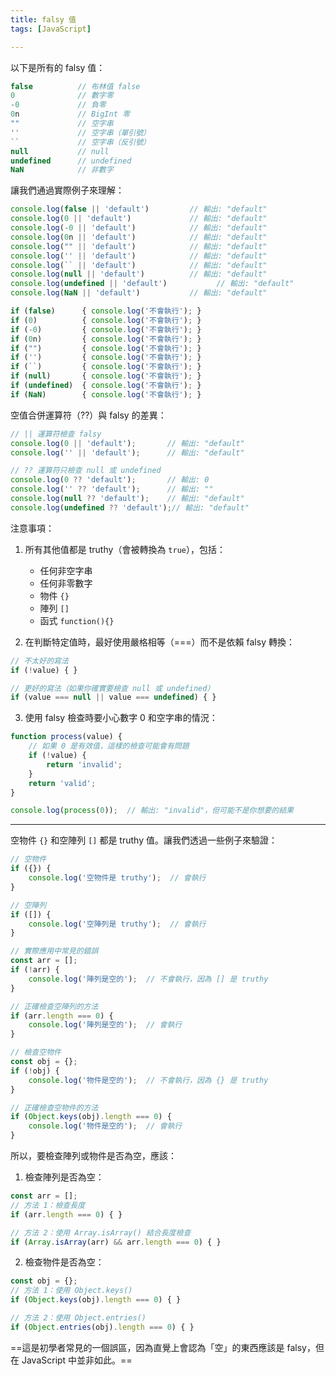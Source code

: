 ```yaml
---
title: falsy 值
tags: [JavaScript]

---
```


以下是所有的 falsy 值：

```javascript
false          // 布林值 false
0              // 數字零
-0             // 負零
0n             // BigInt 零
""             // 空字串
''             // 空字串（單引號）
``             // 空字串（反引號）
null           // null
undefined      // undefined
NaN            // 非數字
```

讓我們通過實際例子來理解：

```javascript
console.log(false || 'default')    		// 輸出: "default"
console.log(0 || 'default')        		// 輸出: "default"
console.log(-0 || 'default')       		// 輸出: "default"
console.log(0n || 'default')       		// 輸出: "default"
console.log("" || 'default')       		// 輸出: "default"
console.log('' || 'default')       		// 輸出: "default"
console.log(`` || 'default')       		// 輸出: "default"
console.log(null || 'default')     		// 輸出: "default"
console.log(undefined || 'default')           // 輸出: "default"
console.log(NaN || 'default')     		// 輸出: "default"

if (false)      { console.log('不會執行'); }
if (0)          { console.log('不會執行'); }
if (-0)         { console.log('不會執行'); }
if (0n)         { console.log('不會執行'); }
if ("")         { console.log('不會執行'); }
if ('')         { console.log('不會執行'); }
if (``)         { console.log('不會執行'); }
if (null)       { console.log('不會執行'); }
if (undefined)  { console.log('不會執行'); }
if (NaN)        { console.log('不會執行'); }
```



空值合併運算符（??）與 falsy 的差異：
```javascript
// || 運算符檢查 falsy
console.log(0 || 'default');       // 輸出: "default"
console.log('' || 'default');      // 輸出: "default"

// ?? 運算符只檢查 null 或 undefined
console.log(0 ?? 'default');       // 輸出: 0
console.log('' ?? 'default');      // 輸出: ""
console.log(null ?? 'default');    // 輸出: "default"
console.log(undefined ?? 'default');// 輸出: "default"
```

注意事項：

1. 所有其他值都是 truthy（會被轉換為 `true`），包括：
   - 任何非空字串
   - 任何非零數字
   - 物件 `{}`
   - 陣列 `[]`
   - 函式 `function(){}`

2. 在判斷特定值時，最好使用嚴格相等（===）而不是依賴 falsy 轉換：
```javascript
// 不太好的寫法
if (!value) { }

// 更好的寫法（如果你確實要檢查 null 或 undefined）
if (value === null || value === undefined) { }
```

3. 使用 falsy 檢查時要小心數字 0 和空字串的情況：
```javascript
function process(value) {
    // 如果 0 是有效值，這樣的檢查可能會有問題
    if (!value) {
        return 'invalid';
    }
    return 'valid';
}

console.log(process(0));  // 輸出: "invalid"，但可能不是你想要的結果
```

---
空物件 `{}` 和空陣列 `[]` 都是 truthy 值。讓我們透過一些例子來驗證：

```javascript
// 空物件
if ({}) {
    console.log('空物件是 truthy');  // 會執行
}

// 空陣列
if ([]) {
    console.log('空陣列是 truthy');  // 會執行
}

// 實際應用中常見的錯誤
const arr = [];
if (!arr) {
    console.log('陣列是空的');  // 不會執行，因為 [] 是 truthy
}

// 正確檢查空陣列的方法
if (arr.length === 0) {
    console.log('陣列是空的');  // 會執行
}

// 檢查空物件
const obj = {};
if (!obj) {
    console.log('物件是空的');  // 不會執行，因為 {} 是 truthy
}

// 正確檢查空物件的方法
if (Object.keys(obj).length === 0) {
    console.log('物件是空的');  // 會執行
}
```

所以，要檢查陣列或物件是否為空，應該：

1. 檢查陣列是否為空：
```javascript
const arr = [];
// 方法 1：檢查長度
if (arr.length === 0) { }

// 方法 2：使用 Array.isArray() 結合長度檢查
if (Array.isArray(arr) && arr.length === 0) { }
```

2. 檢查物件是否為空：
```javascript
const obj = {};
// 方法 1：使用 Object.keys()
if (Object.keys(obj).length === 0) { }

// 方法 2：使用 Object.entries()
if (Object.entries(obj).length === 0) { }
```

==這是初學者常見的一個誤區，因為直覺上會認為「空」的東西應該是 falsy，但在 JavaScript 中並非如此。==